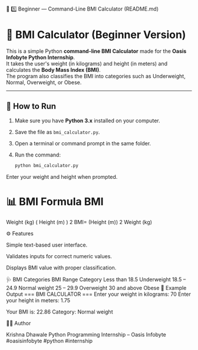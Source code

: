 🧮 1️⃣ Beginner — Command-Line BMI Calculator (README.md)
# 🧮 BMI Calculator (Beginner Version)

This is a simple Python **command-line BMI Calculator** made for the **Oasis Infobyte Python Internship**.  
It takes the user's weight (in kilograms) and height (in meters) and calculates the **Body Mass Index (BMI)**.  
The program also classifies the BMI into categories such as Underweight, Normal, Overweight, or Obese.

---

## 🚀 How to Run

1. Make sure you have **Python 3.x** installed on your computer.
2. Save the file as `bmi_calculator.py`.
3. Open a terminal or command prompt in the same folder.
4. Run the command:

   ```bash
   python bmi_calculator.py


Enter your weight and height when prompted.

📊 BMI Formula
BMI
=
Weight (kg)
(
Height (m)
)
2
BMI=
(Height (m))
2
Weight (kg)
	​

⚙️ Features

Simple text-based user interface.

Validates inputs for correct numeric values.

Displays BMI value with proper classification.

🩺 BMI Categories
BMI Range	Category
Less than 18.5	Underweight
18.5 – 24.9	Normal weight
25 – 29.9	Overweight
30 and above	Obese
🧠 Example Output
=== BMI CALCULATOR ===
Enter your weight in kilograms: 70
Enter your height in meters: 1.75

Your BMI is: 22.86
Category: Normal weight

👨‍💻 Author

Krishna Dhawale
Python Programming Internship – Oasis Infobyte
#oasisinfobyte #python #internship
